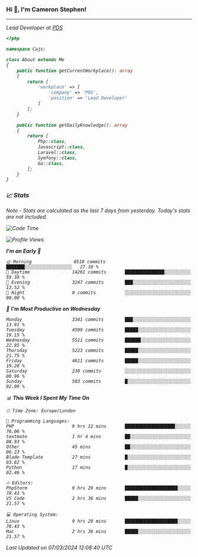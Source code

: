 ### Hi 👋, I'm Cameron Stephen!
<hr>
<p><em>Lead Developer at <a href="https://prindatasolutions.co.uk">PDS</a></p>


```php
<?php

namespace Cajs;

class About extends Me
{
    public function getCurrentWorkplace(): array
    {
        return [
            'workplace' => [
                'company' => 'PDS',
                'position' => 'Lead Developer'
            ]
        ];
    }

    public function getDailyKnowledge(): array
    {
        return [
            Php::class,
            Javascript::class,
            Laravel::class,
            Symfony::class,
            Go::class,
        ];
    }
}
```

### 📈 Stats
<p><em>Note - Stats are calculated as the last 7 days from yesterday. Today's stats are not included.</em></p>


<!--START_SECTION:waka-->
![Code Time](http://img.shields.io/badge/Code%20Time-3%2C718%20hrs%2043%20mins-blue)

![Profile Views](http://img.shields.io/badge/Profile%20Views-0-blue)

**I'm an Early 🐤** 

```text
🌞 Morning                6510 commits        ███████░░░░░░░░░░░░░░░░░░   27.10 % 
🌆 Daytime                14261 commits       ███████████████░░░░░░░░░░   59.38 % 
🌃 Evening                3247 commits        ███░░░░░░░░░░░░░░░░░░░░░░   13.52 % 
🌙 Night                  0 commits           ░░░░░░░░░░░░░░░░░░░░░░░░░   00.00 % 
```
📅 **I'm Most Productive on Wednesday** 

```text
Monday                   3341 commits        ███░░░░░░░░░░░░░░░░░░░░░░   13.91 % 
Tuesday                  4599 commits        █████░░░░░░░░░░░░░░░░░░░░   19.15 % 
Wednesday                5511 commits        ██████░░░░░░░░░░░░░░░░░░░   22.95 % 
Thursday                 5223 commits        █████░░░░░░░░░░░░░░░░░░░░   21.75 % 
Friday                   4611 commits        █████░░░░░░░░░░░░░░░░░░░░   19.20 % 
Saturday                 230 commits         ░░░░░░░░░░░░░░░░░░░░░░░░░   00.96 % 
Sunday                   503 commits         █░░░░░░░░░░░░░░░░░░░░░░░░   02.09 % 
```


📊 **This Week I Spent My Time On** 

```text
🕑︎ Time Zone: Europe/London

💬 Programming Languages: 
PHP                      9 hrs 12 mins       ███████████████████░░░░░░   76.06 % 
textmate                 1 hr 4 mins         ██░░░░░░░░░░░░░░░░░░░░░░░   08.93 % 
Other                    45 mins             ██░░░░░░░░░░░░░░░░░░░░░░░   06.23 % 
Blade Template           27 mins             █░░░░░░░░░░░░░░░░░░░░░░░░   03.82 % 
Python                   17 mins             █░░░░░░░░░░░░░░░░░░░░░░░░   02.46 % 

🔥 Editors: 
PhpStorm                 9 hrs 29 mins       ████████████████████░░░░░   78.43 % 
VS Code                  2 hrs 36 mins       █████░░░░░░░░░░░░░░░░░░░░   21.57 % 

💻 Operating System: 
Linux                    9 hrs 29 mins       ████████████████████░░░░░   78.43 % 
Mac                      2 hrs 36 mins       █████░░░░░░░░░░░░░░░░░░░░   21.57 % 
```


 Last Updated on 07/03/2024 12:08:40 UTC
<!--END_SECTION:waka-->
